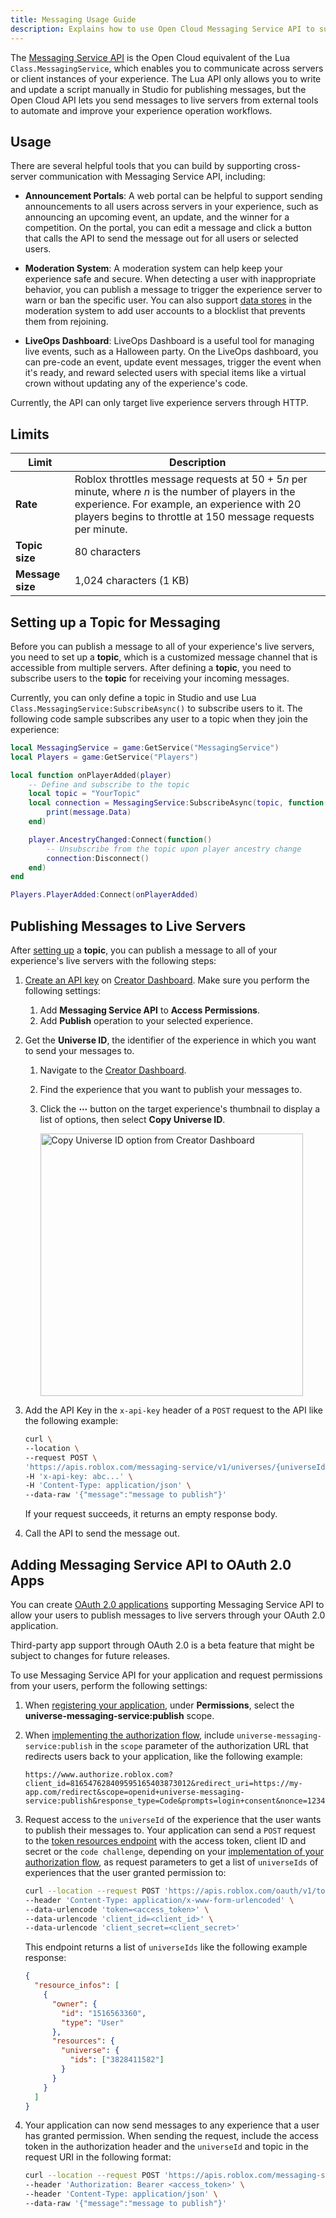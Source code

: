 ```yaml
---
title: Messaging Usage Guide
description: Explains how to use Open Cloud Messaging Service API to support cross-server messaging.
---
```


The [Messaging Service API](../../reference/cloud/messaging-service/v1.json) is the Open Cloud equivalent of the Lua `Class.MessagingService`, which enables you to communicate across servers or client instances of your experience. The Lua API only allows you to write and update a script manually in Studio for publishing messages, but the Open Cloud API lets you send messages to live servers from external tools to automate and improve your experience operation workflows.

## Usage

There are several helpful tools that you can build by supporting cross-server communication with Messaging Service API, including:

- **Announcement Portals**: A web portal can be helpful to support sending announcements to all users across servers in your experience, such as announcing an upcoming event, an update, and the winner for a competition. On the portal, you can edit a message and click a button that calls the API to send the message out for all users or selected users.

- **Moderation System**: A moderation system can help keep your experience safe and secure. When detecting a user with inappropriate behavior, you can publish a message to trigger the experience server to warn or ban the specific user. You can also support [data stores](../../reference/cloud/datastores-api/v1.json) in the moderation system to add user accounts to a blocklist that prevents them from rejoining.

- **LiveOps Dashboard**: LiveOps Dashboard is a useful tool for managing live events, such as a Halloween party. On the LiveOps dashboard, you can pre-code an event, update event messages, trigger the event when it's ready, and reward selected users with special items like a virtual crown without updating any of the experience's code.

<Alert severity="info">
Currently, the API can only target live experience servers through HTTP.
</Alert>

## Limits

Limit | Description
--- | ---
**Rate** | Roblox throttles message requests at 50 + 5<em>n</em> per minute, where <em>n</em> is the number of players in the experience. For example, an experience with 20 players begins to throttle at 150 message requests per minute.
**Topic size** | 80 characters
**Message size** | 1,024 characters (1 KB)

## Setting up a Topic for Messaging

Before you can publish a message to all of your experience's live servers, you need to set up a **topic**, which is a customized message channel that is accessible from multiple servers. After defining a **topic**, you need to subscribe users to the **topic** for receiving your incoming messages.

Currently, you can only define a topic in Studio and use Lua `Class.MessagingService:SubscribeAsync()` to subscribe users to it. The following code sample subscribes any user to a topic when they join the experience:

```lua title= 'Set up and Subscribe Users to a Topic'
local MessagingService = game:GetService("MessagingService")
local Players = game:GetService("Players")

local function onPlayerAdded(player)
	-- Define and subscribe to the topic
	local topic = "YourTopic"
	local connection = MessagingService:SubscribeAsync(topic, function(message)
		print(message.Data)
	end)

	player.AncestryChanged:Connect(function()
		-- Unsubscribe from the topic upon player ancestry change
		connection:Disconnect()
	end)
end

Players.PlayerAdded:Connect(onPlayerAdded)
```

## Publishing Messages to Live Servers

After [setting up](#setting-up-a-topic-for-messaging) a **topic**, you can publish a message to all of your experience's live servers with the following steps:

1. [Create an API key](./api-keys.md#creating-an-API-key) on [Creator Dashboard](https://create.roblox.com/credentials). Make sure you perform the following settings:

   1. Add **Messaging Service API** to **Access Permissions**.
   2. Add **Publish** operation to your selected experience.

2. Get the **Universe ID**, the identifier of the experience in which you want to send your messages to.

   1. Navigate to the [Creator Dashboard](https://create.roblox.com/dashboard/creations).
   1. Find the experience that you want to publish your messages to.
   1. Click the **&ctdot;** button on the target experience's thumbnail to display a list of options, then select **Copy Universe ID**.

      <img src="../../assets/creator-dashboard/Experience-Context-Menu-Copy-Universe-ID.png" width="420" alt="Copy Universe ID option from Creator Dashboard" />

3. Add the API Key in the `x-api-key` header of a `POST` request to the API like the following example:

   ```bash title='Example Request for Publishing a Message'
   curl \
   --location \
   --request POST \
   'https://apis.roblox.com/messaging-service/v1/universes/{universeId}/topics/{topic}' \
   -H 'x-api-key: abc...' \
   -H 'Content-Type: application/json' \
   --data-raw '{"message":"message to publish"}'
   ```

   <Alert severity="info">
   If your request succeeds, it returns an empty response body.
   </Alert>

4. Call the API to send the message out.

## Adding Messaging Service API to OAuth 2.0 Apps

You can create [OAuth 2.0 applications](../../cloud/open-cloud/oauth2-overview.md) supporting Messaging Service API to allow your users to publish messages to live servers through your OAuth 2.0 application.

<Alert severity="warning">
Third-party app support through OAuth 2.0 is a beta feature that might be subject to changes for future releases.
</Alert>

To use Messaging Service API for your application and request permissions from your users, perform the following settings:

1. When [registering your application](./oauth2-registration.md#registering-an-app), under **Permissions**, select the **universe-messaging-service:publish** scope.
2. When [implementing the authorization flow](../../cloud/open-cloud/oauth2-overview.md#implementing-authorization-flows), include `universe-messaging-service:publish` in the `scope` parameter of the authorization URL that redirects users back to your application, like the following example:

   ```plain
   https://www.authorize.roblox.com?client_id=816547628409595165403873012&redirect_uri=https://my-app.com/redirect&scope=openid+universe-messaging-service:publish&response_type=Code&prompts=login+consent&nonce=12345&state=6789
   ```

3. Request access to the `universeId` of the experience that the user wants to publish their messages to. Your application can send a `POST` request to the [token resources endpoint](../reference/oauth2.md#token-exchange) with the access token, client ID and secret or the `code challenge`, depending on your [implementation of your authorization flow](../../cloud/open-cloud/oauth2-overview.md#implementing-authorization-flows), as request parameters to get a list of `universeIds` of experiences that the user granted permission to:

   ```bash title="Example Request"
   curl --location --request POST 'https://apis.roblox.com/oauth/v1/token/resources' \
   --header 'Content-Type: application/x-www-form-urlencoded' \
   --data-urlencode 'token=<access_token>' \
   --data-urlencode 'client_id=<client_id>' \
   --data-urlencode 'client_secret=<client_secret>'
   ```

   This endpoint returns a list of `universeIds` like the following example response:

   ```json title="Example Response"
   {
     "resource_infos": [
       {
         "owner": {
           "id": "1516563360",
           "type": "User"
         },
         "resources": {
           "universe": {
             "ids": ["3828411582"]
           }
         }
       }
     ]
   }
   ```

4. Your application can now send messages to any experience that a user has granted permission. When sending the request, include the access token in the authorization header and the `universeId` and topic in the request URI in the following format:

   ```bash title="Example Request"
   curl --location --request POST 'https://apis.roblox.com/messaging-service/v1/universes/{universeId}/topics/{topic}' \
   --header 'Authorization: Bearer <access_token>' \
   --header 'Content-Type: application/json' \
   --data-raw '{"message":"message to publish"}'
   ```
